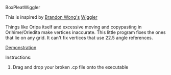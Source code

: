 BoxPleatWiggler

This is inspired by [Brandon Wong's](https://web.mit.edu/wongb/www/origami/index.html) [Wiggler](https://web.mit.edu/wongb/www/origami/resources/wiggle.html)

Things like Oripa itself and excessive moving and copypasting in Orihime/Oriedita make vertices inaccurate. 
This little program fixes the ones that lie on any grid. It can't fix vertices that use 22.5 angle references. 

[Demonstration](https://www.youtube.com/watch?v=YIYeFiGHWjc)

Instructions:

1. Drag and drop your broken .cp file onto the executable
